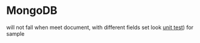 # MongoDB

will not fall when meet document, with different fields set
look [unit test](https://github.com/SashaSenichkin/MongoDynamicProvider/blob/master/Tests/ConvertTest.cs))  for sample
